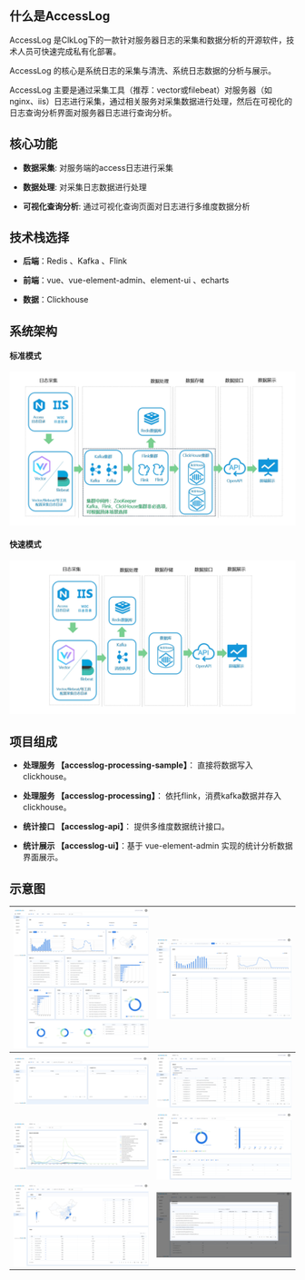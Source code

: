 
## 什么是AccessLog

AccessLog 是ClkLog下的一款针对服务器日志的采集和数据分析的开源软件，技术人员可快速完成私有化部署。

AccessLog 的核心是系统日志的采集与清洗、系统日志数据的分析与展示。

AccessLog 主要是通过采集工具（推荐：vector或filebeat）对服务器（如nginx、iis）日志进行采集，通过相关服务对采集数据进行处理，然后在可视化的日志查询分析界面对服务器日志进行查询分析。

## 核心功能

- **数据采集**: 对服务端的access日志进行采集

- **数据处理**: 对采集日志数据进行处理

- **可视化查询分析**: 通过可视化查询页面对日志进行多维度数据分析

## 技术栈选择

- **后端**：Redis 、Kafka 、Flink

- **前端**：vue、vue-element-admin、element-ui 、echarts

- **数据**：Clickhouse

## 系统架构

<!-- tabs:start -->

#### **标准模式**

![](../assets/imgs/accesslog/all-process1.png)

#### **快速模式**

![](../assets/imgs/accesslog/fast-process1.png)

<!-- tabs:end -->

## 项目组成

- **处理服务  【accesslog-processing-sample】**： 直接将数据写入clickhouse。

- **处理服务  【accesslog-processing】**： 依托flink，消费kafka数据并存入clickhouse。

- **统计接口 【accesslog-api】**： 提供多维度数据统计接口。

- **统计展示 【accesslog-ui】**：基于 vue-element-admin 实现的统计分析数据界面展示。

## 示意图

| ![](../assets/imgs/accesslog/1.png) | ![](../assets/imgs/accesslog/2.png) |
| ----------------------------------- | ----------------------------------- |
| ![](../assets/imgs/accesslog/3.png) | ![](../assets/imgs/accesslog/4.png) |
| ![](../assets/imgs/accesslog/5.png) | ![](../assets/imgs/accesslog/6.png) |
| ![](../assets/imgs/accesslog/7.png) | ![](../assets/imgs/accesslog/8.png) |
